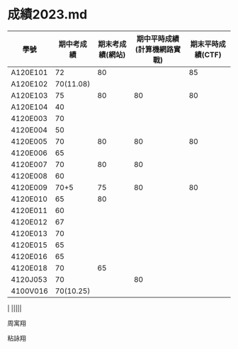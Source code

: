 # 成績2023.md
| 學號 | 期中考成績 | 期末考成績(網站) | 期中平時成績(計算機網路實戰) | 期末平時成績(CTF) |
| ---- |  ---- |  ---- |  ---- |  ---- |  
|A120E101 |72|80||85|
|A120E102|70(11.08)||||
|A120E103 |75|80|80|80|
|A120E104| 40||||
|4120E003|70||||
|4120E004 |50||||
|4120E005 |70|80|80|80|
|4120E006 |65||||
|4120E007 |70|80|80||
|4120E008 |60||||
|4120E009  |70+5|75|80|80|
|4120E010 | 65|80|||
|4120E011 |60||||
|4120E012 |67||||
|4120E013 |70||||
|4120E015 |65||||
|4120E016 | 65||||
|4120E018 |70|65|||
|4120J053 |70||80||
|4100V016 |70(10.25)||||









| |||||

周寓翔


粘詠翔



